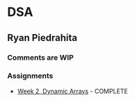 # DSA 
## Ryan Piedrahita
### Comments are WIP

### Assignments

- [Week 2, Dynamic Arrays](./Week2/) - COMPLETE